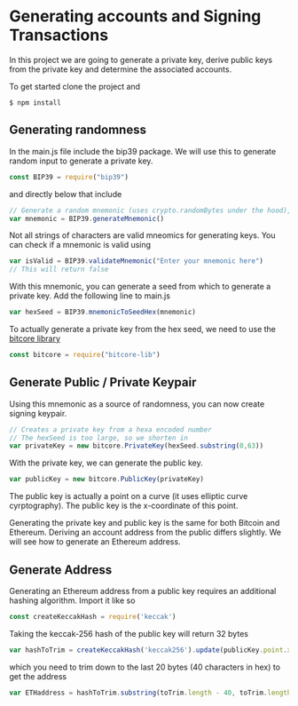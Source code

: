 # Generating accounts and Signing Transactions

In this project we are going to generate a private key, derive public keys from the private key and determine the
associated accounts.

To get started clone the project and

```
$ npm install
```

## Generating randomness
In the main.js file include the bip39 package. We will use this to generate random input to generate a private key.

```javascript
const BIP39 = require("bip39")
```
and directly below that include
```javascript
// Generate a random mnemonic (uses crypto.randomBytes under the hood), defaults to 128-bits of entropy
var mnemonic = BIP39.generateMnemonic()
```
Not all strings of characters are valid mneomics for generating keys. You can check if a mnemonic is valid using
```javascript
var isValid = BIP39.validateMnemonic("Enter your mnemonic here")
// This will return false
```
With this mnemonic, you can generate a seed from which to generate a private key. Add the following line to main.js
```javascript
var hexSeed = BIP39.mnemonicToSeedHex(mnemonic)
```
To actually generate a private key from the hex seed, we need to use the [bitcore library](https://bitcore.io/api/lib)
```javascript
const bitcore = require("bitcore-lib")
```

## Generate Public / Private Keypair

Using this mnemonic as a source of randomness, you can now create signing keypair.
```javascript
// Creates a private key from a hexa encoded number
// The hexSeed is too large, so we shorten in
var privateKey = new bitcore.PrivateKey(hexSeed.substring(0,63))
```
With the private key, we can generate the public key.
```javascript
var publicKey = new bitcore.PublicKey(privateKey)
```
The public key is actually a point on a curve (it uses elliptic curve cyrptography). The public key is the x-coordinate
of this point.

Generating the private key and public key is the same for both Bitcoin and Ethereum. Deriving an account address
from the public differs slightly. We will see how to generate an Ethereum address.

## Generate Address

Generating an Ethereum address from a public key requires an additional hashing algorithm. Import it like so
```javascript
const createKeccakHash = require('keccak')
```
Taking the keccak-256 hash of the public key will return 32 bytes
```javascript
var hashToTrim = createKeccakHash('keccak256').update(publicKey.point.x.toString()).digest('hex')
```
which you need to trim down to the last 20 bytes (40 characters in hex) to get the address
```javascript
var ETHaddress = hashToTrim.substring(toTrim.length - 40, toTrim.length)
```